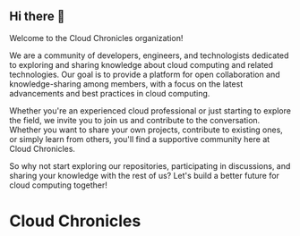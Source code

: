 ## Hi there 👋
Welcome to the Cloud Chronicles organization!

We are a community of developers, engineers, and technologists dedicated to exploring and sharing knowledge about cloud computing and related technologies. Our goal is to provide a platform for open collaboration and knowledge-sharing among members, with a focus on the latest advancements and best practices in cloud computing.

Whether you're an experienced cloud professional or just starting to explore the field, we invite you to join us and contribute to the conversation. Whether you want to share your own projects, contribute to existing ones, or simply learn from others, you'll find a supportive community here at Cloud Chronicles.

So why not start exploring our repositories, participating in discussions, and sharing your knowledge with the rest of us? Let's build a better future for cloud computing together!

# Cloud Chronicles
<!--

**Here are some ideas to get you started:**

🙋‍♀️ A short introduction - what is your organization all about?
🌈 Contribution guidelines - how can the community get involved?
👩‍💻 Useful resources - where can the community find your docs? Is there anything else the community should know?
🍿 Fun facts - what does your team eat for breakfast?
🧙 Remember, you can do mighty things with the power of [Markdown](https://docs.github.com/github/writing-on-github/getting-started-with-writing-and-formatting-on-github/basic-writing-and-formatting-syntax)
-->
